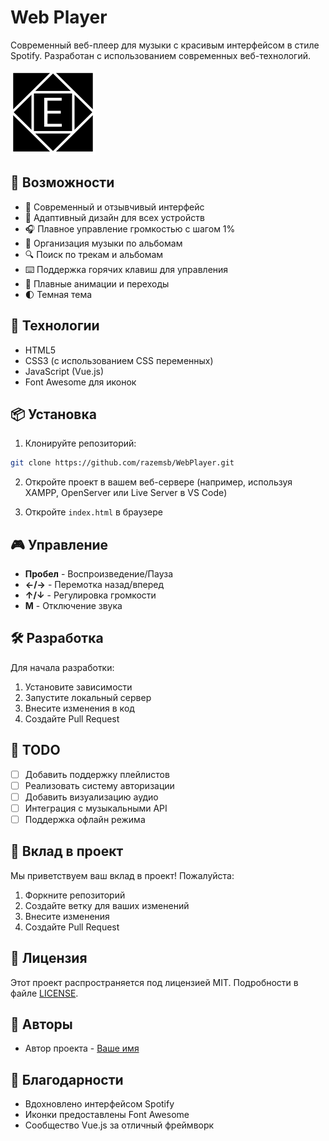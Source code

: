 # Web Player

Современный веб-плеер для музыки с красивым интерфейсом в стиле Spotify. Разработан с использованием современных веб-технологий.

![Web Player Screenshot](logo.svg)

## 🎵 Возможности

- 🎨 Современный и отзывчивый интерфейс
- 📱 Адаптивный дизайн для всех устройств
- 🎧 Плавное управление громкостью с шагом 1%
- 📂 Организация музыки по альбомам
- 🔍 Поиск по трекам и альбомам
- ⌨️ Поддержка горячих клавиш для управления
- 💫 Плавные анимации и переходы
- 🌓 Темная тема

## 🚀 Технологии

- HTML5
- CSS3 (с использованием CSS переменных)
- JavaScript (Vue.js)
- Font Awesome для иконок

## 📦 Установка

1. Клонируйте репозиторий:
```bash
git clone https://github.com/razemsb/WebPlayer.git
```

2. Откройте проект в вашем веб-сервере (например, используя XAMPP, OpenServer или Live Server в VS Code)

3. Откройте `index.html` в браузере

## 🎮 Управление

- **Пробел** - Воспроизведение/Пауза
- **←/→** - Перемотка назад/вперед
- **↑/↓** - Регулировка громкости
- **M** - Отключение звука

## 🛠️ Разработка

Для начала разработки:

1. Установите зависимости
2. Запустите локальный сервер
3. Внесите изменения в код
4. Создайте Pull Request

## 📝 TODO

- [ ] Добавить поддержку плейлистов
- [ ] Реализовать систему авторизации
- [ ] Добавить визуализацию аудио
- [ ] Интеграция с музыкальными API
- [ ] Поддержка офлайн режима

## 🤝 Вклад в проект

Мы приветствуем ваш вклад в проект! Пожалуйста:

1. Форкните репозиторий
2. Создайте ветку для ваших изменений
3. Внесите изменения
4. Создайте Pull Request

## 📄 Лицензия

Этот проект распространяется под лицензией MIT. Подробности в файле [LICENSE](LICENSE).

## 👥 Авторы

- Автор проекта - [Ваше имя](https://github.com/razemsb)

## 🙏 Благодарности

- Вдохновлено интерфейсом Spotify
- Иконки предоставлены Font Awesome
- Сообщество Vue.js за отличный фреймворк
